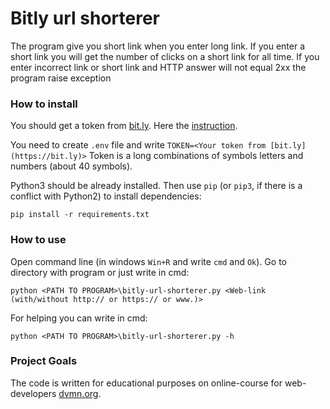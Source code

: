 # Bitly url shorterer

The program give you short link when you enter long link.
If you enter a short link you will get the number of clicks on a short link for all time.
If you enter incorrect link or short link and HTTP answer will not equal 2xx the program raise exception

### How to install

You should get a token from [bit.ly](https://bit.ly/).
Here the [instruction](https://dev.bitly.com/get_started.html).

You need to create `.env` file and write `TOKEN=<Your token from [bit.ly](https://bit.ly)>`
Token is a long combinations of symbols letters and numbers (about 40 symbols).

Python3 should be already installed. 
Then use `pip` (or `pip3`, if there is a conflict with Python2) to install dependencies:
```
pip install -r requirements.txt
```

### How to use
Open command line (in windows `Win+R` and write `cmd` and `Ok`). Go to directory with program or just write in cmd:

`python <PATH TO PROGRAM>\bitly-url-shorterer.py <Web-link (with/without http:// or https:// or www.)>`

For helping you can write in cmd:

`python <PATH TO PROGRAM>\bitly-url-shorterer.py -h`

### Project Goals

The code is written for educational purposes on online-course for web-developers [dvmn.org](https://dvmn.org/).
